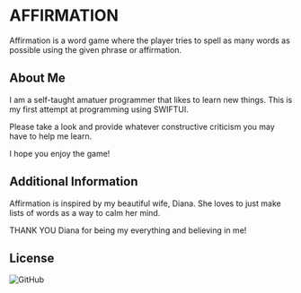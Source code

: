 # AFFIRMATION

Affirmation is a word game where the player tries to spell as many words as possible using the given phrase or affirmation.

## About Me

I am a self-taught amatuer programmer that likes to learn new things. This is my first attempt at programming using SWIFTUI.

Please take a look and provide whatever constructive criticism you may have to help me learn.

I hope you enjoy the game!


## Additional Information

Affirmation is inspired by my beautiful wife, Diana. She loves to just make lists of words as a way to calm her mind.

THANK YOU Diana for being my everything and believing in me!

## License
![GitHub](https://img.shields.io/github/license/icemonster13/mastermind)
